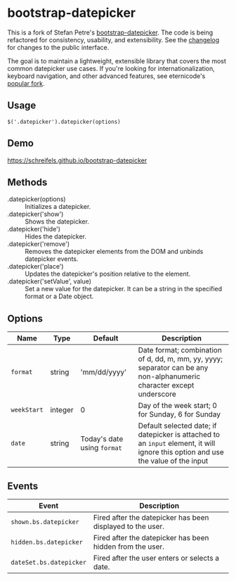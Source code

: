 # bootstrap-datepicker

This is a fork of Stefan Petre's [bootstrap-datepicker](http://www.eyecon.ro/bootstrap-datepicker/). The code is being refactored for consistency, usability, and extensibility. See the [changelog](CHANGELOG.md) for changes to the public interface.

The goal is to maintain a lightweight, extensible library that covers the most common datepicker use cases. If you're looking for internationalization, keyboard navigation, and other advanced features, see eternicode's [popular fork](https://github.com/eternicode/bootstrap-datepicker).

## Usage

```
$('.datepicker').datepicker(options)
```

## Demo

https://schreifels.github.io/bootstrap-datepicker

## Methods

<dl>
  <dt>.datepicker(options)</dt>
  <dd>Initializes a datepicker.</dd>

  <dt>.datepicker('show')</dt>
  <dd>Shows the datepicker.</dd>

  <dt>.datepicker('hide')</dt>
  <dd>Hides the datepicker.</dd>

  <dt>.datepicker('remove')</dt>
  <dd>Removes the datepicker elements from the DOM and unbinds datepicker events.</dd>

  <dt>.datepicker('place')</dt>
  <dd>Updates the datepicker's position relative to the element.</dd>

  <dt>.datepicker('setValue', value)</dt>
  <dd>Set a new value for the datepicker. It can be a string in the specified format or a Date object.</dd>
</dl>

## Options

Name              | Type     | Default                         | Description
----------------- | -------- | ------------------------------- | -----------
```format```      | string   | 'mm/dd/yyyy'                    | Date format; combination of d, dd, m, mm, yy, yyyy; separator can be any non-alphanumeric character except underscore
```weekStart```   | integer  | 0                               | Day of the week start; 0 for Sunday, 6 for Sunday
```date```        | string   | Today's date using ```format``` | Default selected date; if datepicker is attached to an ```input``` element, it will ignore this option and use the value of the input

## Events

Event                            | Description
-------------------------------- | -----------
```shown.bs.datepicker```        | Fired after the datepicker has been displayed to the user.
```hidden.bs.datepicker```       | Fired after the datepicker has been hidden from the user.
```dateSet.bs.datepicker```      | Fired after the user enters or selects a date.
